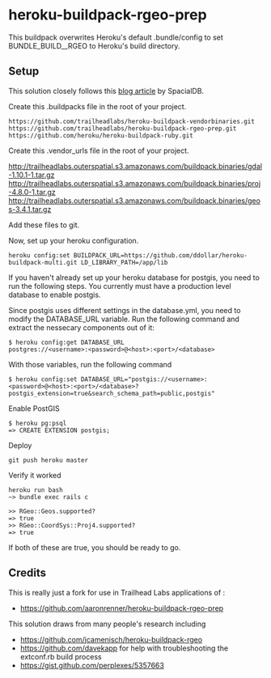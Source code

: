 # heroku-buildpack-rgeo-prep

This buildpack overwrites Heroku's default .bundle/config to set BUNDLE_BUILD__RGEO to Heroku's build directory.

## Setup

This solution closely follows this [blog article](https://devcenter.spacialdb.com/Heroku.html) by SpacialDB.


Create this .buildpacks file in the root of your project.

    https://github.com/trailheadlabs/heroku-buildpack-vendorbinaries.git
    https://github.com/trailheadlabs/heroku-buildpack-rgeo-prep.git
    https://github.com/heroku/heroku-buildpack-ruby.git

Create this .vendor_urls file in the root of your project.

http://trailheadlabs.outerspatial.s3.amazonaws.com/buildpack.binaries/gdal-1.10.1-1.tar.gz
http://trailheadlabs.outerspatial.s3.amazonaws.com/buildpack.binaries/proj-4.8.0-1.tar.gz
http://trailheadlabs.outerspatial.s3.amazonaws.com/buildpack.binaries/geos-3.4.1.tar.gz

Add these files to git.

Now, set up your heroku configuration.

    heroku config:set BUILDPACK_URL=https://github.com/ddollar/heroku-buildpack-multi.git LD_LIBRARY_PATH=/app/lib

If you haven't already set up your heroku database for postgis, you need to run the following steps. You currently must have a production level database to enable postgis.

Since postgis uses different settings in the database.yml, you need to modify the DATABASE_URL variable. Run the following command and extract the nessecary components out of it:

    $ heroku config:get DATABASE_URL 
    postgres://<username>:<password>@<host>:<port>/<database>

With those variables, run the following command

    $ heroku config:set DATABASE_URL="postgis://<username>:<password>@<host>:<port>/<database>?postgis_extension=true&search_schema_path=public,postgis"

Enable PostGIS

    $ heroku pg:psql
    => CREATE EXTENSION postgis;

Deploy

    git push heroku master
    
Verify it worked

    heroku run bash
    ~> bundle exec rails c

    >> RGeo::Geos.supported?
    => true
    >> RGeo::CoordSys::Proj4.supported?
    => true

If both of these are true, you should be ready to go.

## Credits

This is really just a fork for use in Trailhead Labs applications of :

* https://github.com/aaronrenner/heroku-buildpack-rgeo-prep

This solution draws from many people's research including


* https://github.com/jcamenisch/heroku-buildpack-rgeo
* https://github.com/davekapp for help with troubleshooting the extconf.rb build process
* https://gist.github.com/perplexes/5357663
